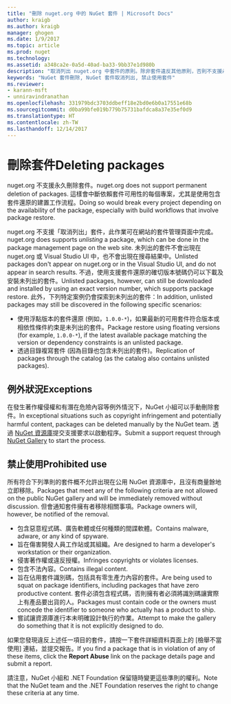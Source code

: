 ```yaml
---
title: "刪除 nuget.org 中的 NuGet 套件 | Microsoft Docs"
author: kraigb
ms.author: kraigb
manager: ghogen
ms.date: 1/9/2017
ms.topic: article
ms.prod: nuget
ms.technology: 
ms.assetid: a348ca2e-0a5d-40ad-ba33-9bb37e1d980b
description: "取消列出 nuget.org 中套件的原則。除非套件違反其他原則，否則不支援永久刪除。"
keywords: "NuGet 套件刪除, NuGet 套件取消列出, 禁止使用套件"
ms.reviewer:
- karann-msft
- unniravindranathan
ms.openlocfilehash: 331979bdc3703ddbeff18e2bd0e6b0a17551e68b
ms.sourcegitcommit: d0ba99bfe019b779b75731bafdca8a37e35ef0d9
ms.translationtype: HT
ms.contentlocale: zh-TW
ms.lasthandoff: 12/14/2017
---
```

# <a name="deleting-packages"></a><span data-ttu-id="f6894-104">刪除套件</span><span class="sxs-lookup"><span data-stu-id="f6894-104">Deleting packages</span></span>

<span data-ttu-id="f6894-105">nuget.org 不支援永久刪除套件。</span><span class="sxs-lookup"><span data-stu-id="f6894-105">nuget.org does not support permanent deletion of packages.</span></span> <span data-ttu-id="f6894-106">這樣會中斷依賴套件可用性的每個專案，尤其是使用包含套件還原的建置工作流程。</span><span class="sxs-lookup"><span data-stu-id="f6894-106">Doing so would break every project depending on the availability of the package, especially with build workflows that involve package restore.</span></span>

<span data-ttu-id="f6894-107">nuget.org 不支援「取消列出」套件，此作業可在網站的套件管理頁面中完成。</span><span class="sxs-lookup"><span data-stu-id="f6894-107">nuget.org does supports *unlisting* a package, which can be done in the package management page on the web site.</span></span> <span data-ttu-id="f6894-108">未列出的套件不會出現在 nuget.org 或 Visual Studio UI 中，也不會出現在搜尋結果中。</span><span class="sxs-lookup"><span data-stu-id="f6894-108">Unlisted packages don't appear on nuget.org or in the Visual Studio UI, and do not appear in search results.</span></span> <span data-ttu-id="f6894-109">不過，使用支援套件還原的確切版本號碼仍可以下載及安裝未列出的套件。</span><span class="sxs-lookup"><span data-stu-id="f6894-109">Unlisted packages, however, can still be downloaded and installed by using an exact version number, which supports package restore.</span></span> <span data-ttu-id="f6894-110">此外，下列特定案例仍會探索到未列出的套件：</span><span class="sxs-lookup"><span data-stu-id="f6894-110">In addition, unlisted packages may still be discovered in the following specific scenarios:</span></span>

- <span data-ttu-id="f6894-111">使用浮點版本的套件還原 (例如，`1.0.0-*`)，如果最新的可用套件符合版本或相依性條件約束是未列出的套件。</span><span class="sxs-lookup"><span data-stu-id="f6894-111">Package restore using floating versions (for example, `1.0.0-*`), if the latest available package matching the version or dependency constraints is an unlisted package.</span></span>
- <span data-ttu-id="f6894-112">透過目錄複寫套件 (因為目錄也包含未列出的套件)。</span><span class="sxs-lookup"><span data-stu-id="f6894-112">Replication of packages through the catalog (as the catalog also contains unlisted packages).</span></span>

## <a name="exceptions"></a><span data-ttu-id="f6894-113">例外狀況</span><span class="sxs-lookup"><span data-stu-id="f6894-113">Exceptions</span></span>

<span data-ttu-id="f6894-114">在發生著作權侵權和有潛在危險內容等例外情況下，NuGet 小組可以手動刪除套件。</span><span class="sxs-lookup"><span data-stu-id="f6894-114">In exceptional situations such as copyright infringement and potentially harmful content, packages can be deleted manually by the NuGet team.</span></span> <span data-ttu-id="f6894-115">透過 [NuGet 資源庫](http://www.nuget.org)提交支援要求以啟動程序。</span><span class="sxs-lookup"><span data-stu-id="f6894-115">Submit a support request through [NuGet Gallery](http://www.nuget.org) to start the process.</span></span>

## <a name="prohibited-use"></a><span data-ttu-id="f6894-116">禁止使用</span><span class="sxs-lookup"><span data-stu-id="f6894-116">Prohibited use</span></span>

<span data-ttu-id="f6894-117">所有符合下列準則的套件概不允許出現在公用 NuGet 資源庫中，且沒有商量餘地立即移除。</span><span class="sxs-lookup"><span data-stu-id="f6894-117">Packages that meet any of the following criteria are not allowed on the public NuGet gallery and will be immediately removed without discussion.</span></span> <span data-ttu-id="f6894-118">但會通知套件擁有者移除相關事項。</span><span class="sxs-lookup"><span data-stu-id="f6894-118">Package owners will, however, be notified of the removal.</span></span>

- <span data-ttu-id="f6894-119">包含惡意程式碼、廣告軟體或任何種類的間諜軟體。</span><span class="sxs-lookup"><span data-stu-id="f6894-119">Contains malware, adware, or any kind of spyware.</span></span>
- <span data-ttu-id="f6894-120">旨在傷害開發人員工作站或其組織。</span><span class="sxs-lookup"><span data-stu-id="f6894-120">Are designed to harm a developer's workstation or their organization.</span></span>
- <span data-ttu-id="f6894-121">侵害著作權或違反授權。</span><span class="sxs-lookup"><span data-stu-id="f6894-121">Infringes copyrights or violates licenses.</span></span>
- <span data-ttu-id="f6894-122">包含不法內容。</span><span class="sxs-lookup"><span data-stu-id="f6894-122">Contains illegal content.</span></span>
- <span data-ttu-id="f6894-123">旨在佔用套件識別碼，包括具有零生產力內容的套件。</span><span class="sxs-lookup"><span data-stu-id="f6894-123">Are being used to squat on package identifiers, including packages that have zero productive content.</span></span> <span data-ttu-id="f6894-124">套件必須包含程式碼，否則擁有者必須將識別碼讓實際上有產品要出貨的人。</span><span class="sxs-lookup"><span data-stu-id="f6894-124">Packages must contain code or the owners must concede the identifier to someone who actually has a product to ship.</span></span>
- <span data-ttu-id="f6894-125">嘗試讓資源庫進行本未明確設計執行的作業。</span><span class="sxs-lookup"><span data-stu-id="f6894-125">Attempt to make the gallery do something that it is not explicitly designed to do.</span></span>

<span data-ttu-id="f6894-126">如果您發現違反上述任一項目的套件，請按一下套件詳細資料頁面上的 [檢舉不當使用] 連結，並提交報告。</span><span class="sxs-lookup"><span data-stu-id="f6894-126">If you find a package that is in violation of any of these items, click the **Report Abuse** link on the package details page and submit a report.</span></span>

<span data-ttu-id="f6894-127">請注意，NuGet 小組和 .NET Foundation 保留隨時變更這些準則的權利。</span><span class="sxs-lookup"><span data-stu-id="f6894-127">Note that the NuGet team and the .NET Foundation reserves the right to change these criteria at any time.</span></span>
